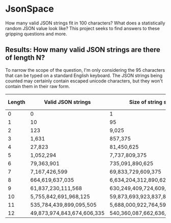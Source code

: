 # JsonSpace
How many valid JSON strings fit in 100 characters? What does a statistically random JSON value look like? This project seeks to find answers to these gripping questions and more.

## Results: How many valid JSON strings are there of length N?
To narrow the scope of the question, I'm only considering the 95 characters that can be typed on a standard English keyboard. The JSON strings being counted may certainly contain escaped unicode characters, but they won't contain them in their raw form.

| Length | Valid JSON strings | Size of string space | Percent valid | Time to compute |
| --- | --- | --- | --- | --- |
| 0 | 0 | 1 | 0% | ~0ms |
| 1 | 10 | 95 | 11.11111% | 1ms |
| 2 | 123 | 9,025 | 1.36987% | 3ms |
| 3 | 1,631 | 857,375 | 0.19048% | ~0ms |
| 4 | 27,823 | 81,450,625 | 0.0341647% | 1ms |
| 5 | 1,052,294 | 7,737,809,375 | 0.01359989% | 1ms |
| 6 | 79,363,901 | 735,091,890,625 | 0.0107968% | 6ms |
| 7 | 7,167,426,599 | 69,833,729,609,375 | 0.010263779% | 25ms |
| 8 | 664,619,637,035 | 6,634,204,312,890,625 | 0.010019036% | 145ms |
| 9 | 61,837,230,111,568 | 630,249,409,724,609,375 | 0.00981161695% | 607ms |
| 10 | 5,755,842,691,968,125 | 59,873,693,923,837,890,625 | 0.0096135359 | 2598ms |
| 11 | 535,784,439,899,095,505 | 5,688,000,922,764,599,609,375 | 0.0094197437 | 9838ms |
| 12 | 49,873,974,843,674,606,335 | 540,360,087,662,636,962,890,625 | 0.009230201218% | 38655ms |
